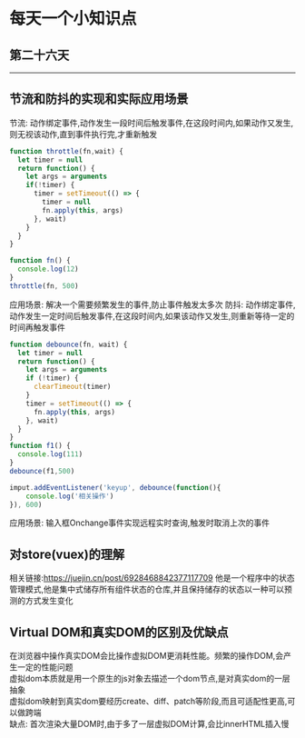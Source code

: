 # 每天一个小知识点
## 第二十六天 
---

## 节流和防抖的实现和实际应用场景
节流: 动作绑定事件,动作发生一段时间后触发事件,在这段时间内,如果动作又发生,则无视该动作,直到事件执行完,才重新触发
```js
function throttle(fn,wait) {
  let timer = null
  return function() {
    let args = arguments
    if(!timer) {
      timer = setTimeout(() => {
        timer = null
        fn.apply(this, args)
      }, wait)
    }
  }
}

function fn() {
  console.log(12)
}
throttle(fn, 500)
```
应用场景: 解决一个需要频繁发生的事件,防止事件触发太多次
防抖: 动作绑定事件,动作发生一定时间后触发事件,在这段时间内,如果该动作又发生,则重新等待一定的时间再触发事件
```js
function debounce(fn, wait) {
  let timer = null
  return function() {
    let args = arguments
    if (!timer) {
      clearTimeout(timer)
    }
    timer = setTimeout(() => {
      fn.apply(this, args)
    }, wait)
  }
}
function f1() {
  console.log(111)
}
debounce(f1,500)

imput.addEventListener('keyup', debounce(function(){
	console.log('相关操作')
}), 600)
```
应用场景: 输入框Onchange事件实现远程实时查询,触发时取消上次的事件
## 对store(vuex)的理解
相关链接:<https://juejin.cn/post/6928468842377117709>
他是一个程序中的状态管理模式,他是集中式储存所有组件状态的仓库,并且保持储存的状态以一种可以预测的方式发生变化
## Virtual DOM和真实DOM的区别及优缺点
在浏览器中操作真实DOM会比操作虚拟DOM更消耗性能。频繁的操作DOM,会产生一定的性能问题  
虚拟dom本质就是用一个原生的js对象去描述一个dom节点,是对真实dom的一层抽象  
虚拟dom映射到真实dom要经历create、diff、patch等阶段,而且可适配性更高,可以做跨端  
缺点: 首次渲染大量DOM时,由于多了一层虚拟DOM计算,会比innerHTML插入慢